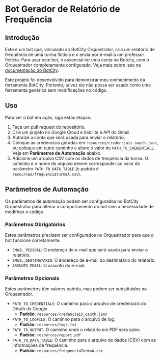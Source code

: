 # Bot Gerador de Relatório de Frequência

## Introdução

Este é um bot que, vinculado ao BotCity Orquestrator, cria um relatório de frequência de uma turma fictícia e o envia por e-mail a um professor fictício. Para usar este bot, é essencial ter uma conta no Botcity, com o Orquestrador completamente configurado. Veja mais sobre isso na [documentação do BotCity](https://documentation.botcity.dev/).

Este projeto foi desenvolvido para demonstrar meu conhecimento da ferramenta BotCity. Portanto, talvez ele não possa ser usado como uma ferramenta genérica sem modificações no código.

## Uso

Para ver o bot em ação, siga estas etapas:

1.  Faça um pull request do repositório.
2.  Crie um projeto no Google Cloud e habilite a API do Gmail.
3.  Autorize a conta que será usada para enviar o relatório.
4.  Coloque as credenciais geradas em `resources/credenciais_oauth.json`, ou coloque em outro caminho e altere o valor de `PATH_TO_CREDENTIALS`. Veja em **Parâmetros de Automação** abaixo.
5.  Adicione um arquivo CSV com os dados de frequência da turma. O caminho e o nome do arquivo devem corresponder ao valor do parâmetro `PATH_TO_DATA_TABLE` (o padrão é `resources/frequenciaTurmaA.csv`).

## Parâmetros de Automação

Os parâmetros de automação podem ser configurados no BotCity Orquestrator para alterar o comportamento do bot sem a necessidade de modificar o código.

### Parâmetros Obrigatórios

Estes parâmetros precisam ser configurados no Orquestrador para que o bot funcione corretamente.

*   `EMAIL_PESSOAL`: O endereço de e-mail que será usado para enviar o relatório.
*   `EMAIL_DESTINATARIO`: O endereço de e-mail do destinatário do relatório.
*   `ASSUNTO_EMAIL`: O assunto do e-mail.

### Parâmetros Opcionais

Estes parâmetros têm valores padrão, mas podem ser substituídos no Orquestrador.

*   `PATH_TO_CREDENTIALS`: O caminho para o arquivo de credenciais do OAuth do Google.
    *   **Padrão**: `resources/credenciais_oauth.json`
*   `PATH_TO_LOGFILE`: O caminho para o arquivo de log.
    *   **Padrão**: `resources/logs.txt`
*   `PATH_TO_OUTPUT`: O caminho onde o relatório em PDF será salvo.
    *   **Padrão**: `resources/report.pdf`
*   `PATH_TO_DATA_TABLE`: O caminho para o arquivo de dados (CSV) com as informações de frequência.
    *   **Padrão**: `resources/frequenciaTurmaA.csv`
